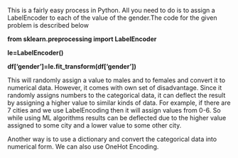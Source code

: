 This is a fairly easy process in Python. All you need to do is to assign a LabelEncoder to each of the value of the gender.The code for the given problem is described below

**from sklearn.preprocessing import LabelEncoder**

**le=LabelEncoder()**

**df[‘gender’]=le.fit_transform(df[‘gender’])**

This will randomly assign a value to males and to females and convert it to numerical data. However, it comes with own set of disadvantage. Since it randomly assigns numbers to the categorical data, it can deflect the result by assigning a higher value to similar kinds of data. For example, if there are 7 cities and we use LabelEncoding then it will assign values from 0-6. So while using ML algorithms results can be deflected due to the higher value assigned to some city and a lower value to some other city.

Another way is to use a dictionary and convert the categorical data into numerical form. We can also use OneHot Encoding.
